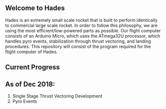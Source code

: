 ## Welcome to Hades

Hades is an extremely small scale rocket that is built to perform identically to commercial large scale rocket. In order to follow this philosophy, we are using the most efficient/low-powered parts as possible. Our flight computer consists of an Arduino Micro, which uses the ATmega32U processor, which handles pyro events, stabilization through thrust vectoring, and landing procedures. This repository will consist
of the program required for the flight computer of Hades.
## Current Progress
## As of Dec 2018:
1. Single Stage Thrust Vectoring Development
2. Pyro Events
